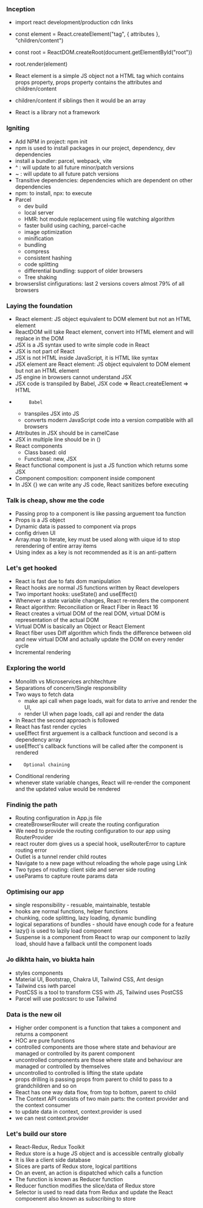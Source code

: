 ### Inception

-  import react development/production cdn links
-  const element = React.createElement("tag", { attributes }, "children/content")
-  const root = ReactDOM.createRoot(document.getElementById("root"))
-  root.render(element)

-  React element is a simple JS object not a HTML tag which contains props property, props property contains the attributes and children/content
-  children/content if siblings then it would be an array
-  React is a library not a framework

### Igniting

-  Add NPM in project: npm init
-  npm is used to install packages in our project, dependency, dev dependencies
-  install a bundler: parcel, webpack, vite
-  ^ : will update to all future minor/patch versions
-  ~ : will update to all future patch versions
-  Transitive dependencies: dependencies which are dependent on other dependencies
-  npm: to install, npx: to execute
-  Parcel
   -  dev build
   -  local server
   -  HMR: hot module replacement using file watching algorithm
   -  faster build using caching, parcel-cache
   -  image optimization
   -  minification
   -  bundling
   -  compress
   -  consistent hashing
   -  code splitting
   -  differential bundling: support of older browsers
   -  Tree shaking
-  browserslist cinfigurations: last 2 versions covers almost 79% of all browsers

### Laying the foundation

-  React element: JS object equivalent to DOM element but not an HTML element
-  ReactDOM will take React element, convert into HTML element and will replace in the DOM
-  JSX is a JS syntax used to write simple code in React
-  JSX is not part of React
-  JSX is not HTML inside JavaScript, it is HTML like syntax
-  JSX element are React element: JS object equivalent to DOM element but not an HTML element
-  JS engine in browsers cannot understand JSX
-  JSX code is transpiled by Babel, JSX code => React.createElement => HTML
-          Babel
   -  transpiles JSX into JS
   -  converts modern JavaScript code into a version compatible with all browsers
-  Attributes in JSX should be in camelCase
-  JSX in multiple line should be in ()
-  React components
   -  Class based: old
   -  Functional: new, JSX
-  React functional component is just a JS function which returns some JSX
-  Component composition: component inside component
-  In JSX {} we can write any JS code, React sanitizes before executing

### Talk is cheap, show me the code

-  Passing prop to a component is like passing arguement toa function
-  Props is a JS object
-  Dynamic data is passed to component via props
-  config driven UI
-  Array.map to iterate, key must be used along with uique id to stop rerendering of entire array items
-  Using index as a key is not recommended as it is an anti-pattern

### Let's get hooked

-  React is fast due to fats dom manipulation
-  React hooks are normal JS functions written by React developers
-  Two important hooks: useState() and useEffect()
-  Whenever a state variable changes, React re-renders the component
-  React algorithm: Reconciliation or React Fiber in React 16
-  React creates a virtual DOM of the real DOM, virtual DOM is representation of the actual DOM
-  Virtual DOM is basically an Object or React Element
-  React fiber uses Diff algorithm which finds the difference between old and new virtual DOM and actually update the DOM on every render cycle
-  Incremental rendering

### Exploring the world

-  Monolith vs Microservices architechture
-  Separations of concern/Single responsibility
-  Two ways to fetch data
   -  make api call when page loads, wait for data to arrive and render the UI,
   -  render UI when page loads, call api and render the data
-  In React the second approach is followed
-  React has fast render cycles
-  useEffect first arguement is a callback functioon and second is a dependency array
-  useEffect's callback functions will be called after the component is rendered
-        Optional chaining
-  Conditional rendering
-  whenever state variable changes, React will re-render the component and the updated value would be rendered

### Findinig the path
-	Routing configuration in App.js file
-	createBrowserRouter will create the routing configuration
-	We need to provide the routing configuration to our app using RouterProvider
-	react router dom gives us a special hook, useRouterError to capture routing error
- 	Outlet is a tunnel render child routes
-	Navigate to a new page without reloading the whole page using Link 
-	Two types of routing: client side and server side routing
-	useParams to capture route params data

### Optimising our app
-	single responsibility - resuable, maintainable, testable
-	hooks are normal functions, helper functions
-	chunking, code splitting, lazy loading, dynamic bundling
-	logical separations of bundles - should have enough code for a feature
-	lazy() is used to lazily load component
-	Suspense is a component from React to wrap our component to lazily load, should have a fallback until the component loads

### Jo dikhta hain, vo biukta hain
-	styles components
-	Material UI, Bootstrap, Chakra UI, Tailwind CSS, Ant design
-	Tailwind css iwth parcel
-	PostCSS is a tool to transform  CSS with JS, Tailwind uses PostCSS
-	Parcel will use postcssrc to use Tailwind

### Data is the new oil
-	Higher order component is a function that takes a component and returns a component
-	HOC are pure functions
-	controlled components are those where state and behaviour are managed or controlled by its parent component
-	uncontrolled components are those where state and behaviour are managed or controlled by themselves
-	uncontrolled to controlled is lifting the state update
-	props drilling is passing props from parent to child to pass to a grandchildren and so on
-	React has one way data flow, from top to bottom, parent to child
-	The Context API consists of two main parts: the context provider and the context consumer
-	to update data in context, context.provider is used
-	we can nest context.provider

### Let's build our store
-	React-Redux, Redux Toolkit
-	Redux store is a huge JS object and is accessible centrally globally
-	It is like a client side database
-	Slices are parts of Redux store, logical partitions
-	On an event, an action is dispatched which calls a function
-	The function is known as Reducer function
-	Reducer function modifies the slice/data of Redux store
-	Selector is used to read data from Redux and update the React compoenent also known as subscribing to store
